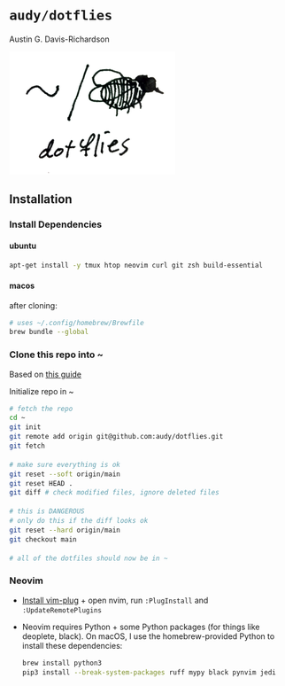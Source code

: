 # `audy/dotflies`

Austin G. Davis-Richardson

![~/. (fly)](./logo.png?raw=true)

## Installation

### Install Dependencies

#### ubuntu

```sh
apt-get install -y tmux htop neovim curl git zsh build-essential
```

#### macos

after cloning:

```sh
# uses ~/.config/homebrew/Brewfile
brew bundle --global
```

### Clone this repo into ~

Based on [this guide](https://queensidecastle.com/guides/tracking-your-home-directory-in-git-part-1)

Initialize repo in ~

```sh
# fetch the repo
cd ~
git init
git remote add origin git@github.com:audy/dotflies.git
git fetch

# make sure everything is ok
git reset --soft origin/main
git reset HEAD .
git diff # check modified files, ignore deleted files

# this is DANGEROUS
# only do this if the diff looks ok
git reset --hard origin/main
git checkout main

# all of the dotfiles should now be in ~
```

### Neovim

- [Install vim-plug](https://github.com/junegunn/vim-plug) + open nvim, run `:PlugInstall` and `:UpdateRemotePlugins`
- Neovim requires Python + some Python packages (for things like deoplete,
  black). On macOS, I use the homebrew-provided Python to install these
  dependencies:

    ```sh
    brew install python3
    pip3 install --break-system-packages ruff mypy black pynvim jedi
    ```
